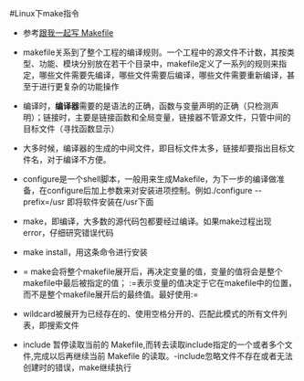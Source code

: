 #Linux下make指令

- 参考[跟我一起写 Makefile](http://blog.csdn.net/haoel/article/details/2886/)

- makefile关系到了整个工程的编译规则。一个工程中的源文件不计数，其按类型、功能、模块分别放在若干个目录中，makefile定义了一系列的规则来指定，哪些文件需要先编译，哪些文件需要后编译，哪些文件需要重新编译，甚至于进行更复杂的功能操作

- 编译时，**编译器**需要的是语法的正确，函数与变量声明的正确（只检测声明）；链接时，主要是链接函数和全局变量，链接器不管源文件，只管中间的目标文件（寻找函数显示）

- 大多时候，编译器的生成的中间文件，即目标文件太多，链接却要指出目标文件名，对于编译不方便。

- configure是一个shell脚本，一般用来生成Makefile，为下一步的编译做准备，在configure后加上参数来对安装进项控制。例如./configure --prefix=/usr 即将软件安装在/usr下面

- make，即编译，大多数的源代码包都要经过编译。如果make过程出现error，仔细研究错误代码

- make install，用这条命令进行安装

- = make会将整个makefile展开后，再决定变量的值，变量的值将会是整个makefile中最后被指定的值； :=表示变量的值决定于它在makefile中的位置，而不是整个makefile展开后的最终值。最好使用:=

- wildcard被展开为已经存在的、使用空格分开的、匹配此模式的所有文件列表，即搜索文件 

- include 暂停读取当前的 Makefile,而转去读取include指定的一个或者多个文件,完成以后再继续当前 Makefile 的读取。-include忽略文件不存在或者无法创建时的错误，make继续执行